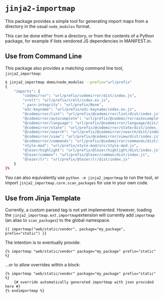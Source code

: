 # `jinja2-importmap`

This package provides a simple tool for generating import maps from a directory
in the usual `node_modules` format. 

This can be done either from a directory, or from the contents of a Python package, 
for example if lists vendored JS dependencies in MANIFEST.in. 

## Use from Command Line

This package also provides a matching command line tool, `jinja2_importmap`:

```bash
$ jinja2_importmap demo/node_modules --prefix="url/prefix"                                                                                                                                                  19.7.0  jinja2-importmap
{
    "imports": {
        "codemirror": "url/prefix/codemirror/dist/index.js",
        "crelt": "url/prefix/crelt/index.es.js",
        ".yarn-integrity": "url/prefix/None",
        "w3c-keyname": "url/prefix/w3c-keyname/index.es.js",
        "@codemirror/lint": "url/prefix/@codemirror/lint/dist/index.js",
        "@codemirror/autocomplete": "url/prefix/@codemirror/autocomplete/dist/index.js",
        "@codemirror/language": "url/prefix/@codemirror/language/dist/index.js",
        "@codemirror/state": "url/prefix/@codemirror/state/dist/index.js",
        "@codemirror/search": "url/prefix/@codemirror/search/dist/index.js",
        "@codemirror/view": "url/prefix/@codemirror/view/dist/index.js",
        "@codemirror/commands": "url/prefix/@codemirror/commands/dist/index.js",
        "style-mod": "url/prefix/style-mod/src/style-mod.js",
        "@lezer/highlight": "url/prefix/@lezer/highlight/dist/index.js",
        "@lezer/common": "url/prefix/@lezer/common/dist/index.js",
        "@lezer/lr": "url/prefix/@lezer/lr/dist/index.js"
    }
}%
```

You can also equivalently use `python -m jinja2_importmap` to run the tool, or import 
`jinja2_importmap.core.scan_packages` for use in your own code.

## Use from Jinja Template

Currently, a custom parsed tag is not yet implemented. However, loading 
the `jinja2_importmap.ext.importmap`extension will currently add `importmap`
(an alias to `scan_packages`) to the global namespace.

```jinja
{{ importmap("web/static/vendor", package="my_package", prefix="static") }}
```

The intention is to eventually provide:

```jinja
{% importmap "web/static/vendor" package="my_package" prefix="static" %}
```

...or to allow overrides within a block:

```jinja
{% importmap "web/static/vendor" package="my_package" prefix="static" %}
    {# override automatically generated importmap with json provided here #}
{% endimportmap %}
```
